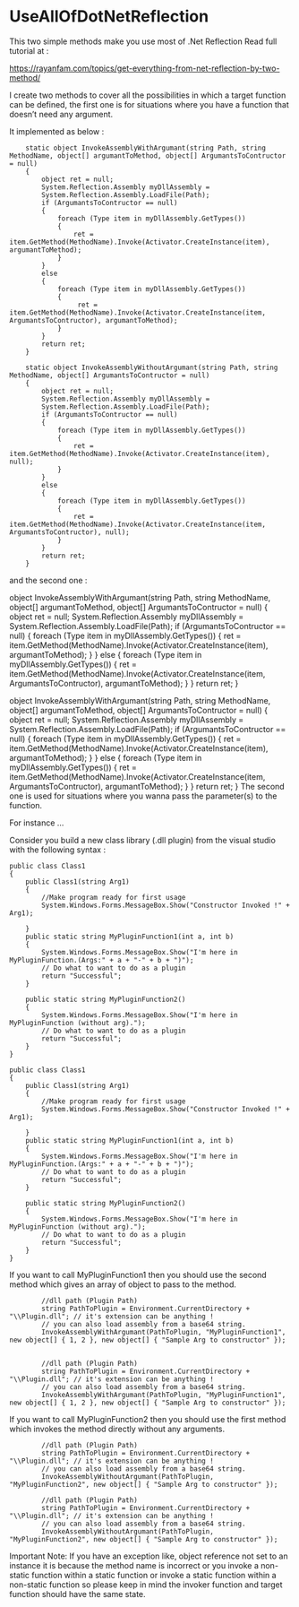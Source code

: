 # UseAllOfDotNetReflection
This two simple methods make you use most of .Net Reflection
Read full tutorial at :

https://rayanfam.com/topics/get-everything-from-net-reflection-by-two-method/


I create two methods to cover all the possibilities in which a target function can be defined, the first one is for situations where you have a function that doesn’t need any argument.

It implemented as below :

        static object InvokeAssemblyWithArgumant(string Path, string MethodName, object[] argumantToMethod, object[] ArgumantsToContructor = null)
        {
            object ret = null;
            System.Reflection.Assembly myDllAssembly =
            System.Reflection.Assembly.LoadFile(Path);
            if (ArgumantsToContructor == null)
            {
                foreach (Type item in myDllAssembly.GetTypes())
                {
                    ret = item.GetMethod(MethodName).Invoke(Activator.CreateInstance(item), argumantToMethod);
                }
            }
            else
            {
                foreach (Type item in myDllAssembly.GetTypes())
                {
                     ret = item.GetMethod(MethodName).Invoke(Activator.CreateInstance(item, ArgumantsToContructor), argumantToMethod);
                }
            }
            return ret;
        }

        static object InvokeAssemblyWithoutArgumant(string Path, string MethodName, object[] ArgumantsToContructor = null)
        {
            object ret = null;
            System.Reflection.Assembly myDllAssembly =
            System.Reflection.Assembly.LoadFile(Path);
            if (ArgumantsToContructor == null)
            {
                foreach (Type item in myDllAssembly.GetTypes())
                {
                    ret = item.GetMethod(MethodName).Invoke(Activator.CreateInstance(item), null);
                }
            }
            else
            {
                foreach (Type item in myDllAssembly.GetTypes())
                {
                    ret = item.GetMethod(MethodName).Invoke(Activator.CreateInstance(item, ArgumantsToContructor), null);
                }
            }
            return ret;
        }

and the second one :


object InvokeAssemblyWithArgumant(string Path, string MethodName, object[] argumantToMethod, object[] ArgumantsToContructor = null)
{
object ret = null;
System.Reflection.Assembly myDllAssembly =
System.Reflection.Assembly.LoadFile(Path);
if (ArgumantsToContructor == null)
{
foreach (Type item in myDllAssembly.GetTypes())
{
ret = item.GetMethod(MethodName).Invoke(Activator.CreateInstance(item), argumantToMethod);
}
}
else
{
foreach (Type item in myDllAssembly.GetTypes())
{
ret = item.GetMethod(MethodName).Invoke(Activator.CreateInstance(item, ArgumantsToContructor), argumantToMethod);
}
}
return ret;
}

object InvokeAssemblyWithArgumant(string Path, string MethodName, object[] argumantToMethod, object[] ArgumantsToContructor = null)
{
object ret = null;
System.Reflection.Assembly myDllAssembly =
System.Reflection.Assembly.LoadFile(Path);
if (ArgumantsToContructor == null)
{
foreach (Type item in myDllAssembly.GetTypes())
{
ret = item.GetMethod(MethodName).Invoke(Activator.CreateInstance(item), argumantToMethod);
}
}
else
{
foreach (Type item in myDllAssembly.GetTypes())
{
ret = item.GetMethod(MethodName).Invoke(Activator.CreateInstance(item, ArgumantsToContructor), argumantToMethod);
}
}
return ret;
}
The second one is used for situations where you wanna pass the parameter(s) to the function.

For instance …

Consider you build a new class library (.dll plugin) from the visual studio with the following syntax :


    public class Class1
    {
        public Class1(string Arg1)
        {
            //Make program ready for first usage
            System.Windows.Forms.MessageBox.Show("Constructor Invoked !" + Arg1);

        }
        public static string MyPluginFunction1(int a, int b)
        {
            System.Windows.Forms.MessageBox.Show("I'm here in MyPluginFunction.(Args:" + a + "-" + b + ")");
            // Do what to want to do as a plugin
            return "Successful";
        }

        public static string MyPluginFunction2()
        {
            System.Windows.Forms.MessageBox.Show("I'm here in MyPluginFunction (without arg).");
            // Do what to want to do as a plugin
            return "Successful";
        }
    }

    public class Class1
    {
        public Class1(string Arg1)
        {
            //Make program ready for first usage
            System.Windows.Forms.MessageBox.Show("Constructor Invoked !" + Arg1);
 
        }
        public static string MyPluginFunction1(int a, int b)
        {
            System.Windows.Forms.MessageBox.Show("I'm here in MyPluginFunction.(Args:" + a + "-" + b + ")");
            // Do what to want to do as a plugin
            return "Successful";
        }
 
        public static string MyPluginFunction2()
        {
            System.Windows.Forms.MessageBox.Show("I'm here in MyPluginFunction (without arg).");
            // Do what to want to do as a plugin
            return "Successful";
        }
    }
    
If you want to call MyPluginFunction1 then you should use the second method which gives an array of object to pass to the method.


            //dll path (Plugin Path)
            string PathToPlugin = Environment.CurrentDirectory + "\\Plugin.dll"; // it's extension can be anything !
            // you can also load assembly from a base64 string.
            InvokeAssemblyWithArgumant(PathToPlugin, "MyPluginFunction1", new object[] { 1, 2 }, new object[] { "Sample Arg to constructor" });


            //dll path (Plugin Path)
            string PathToPlugin = Environment.CurrentDirectory + "\\Plugin.dll"; // it's extension can be anything !
            // you can also load assembly from a base64 string.
            InvokeAssemblyWithArgumant(PathToPlugin, "MyPluginFunction1", new object[] { 1, 2 }, new object[] { "Sample Arg to constructor" });
            
If you want to call MyPluginFunction2 then you should use the first method which invokes the method directly without any arguments.

 


            //dll path (Plugin Path)
            string PathToPlugin = Environment.CurrentDirectory + "\\Plugin.dll"; // it's extension can be anything !
            // you can also load assembly from a base64 string.
            InvokeAssemblyWithoutArgumant(PathToPlugin, "MyPluginFunction2", new object[] { "Sample Arg to constructor" });

            //dll path (Plugin Path)
            string PathToPlugin = Environment.CurrentDirectory + "\\Plugin.dll"; // it's extension can be anything !
            // you can also load assembly from a base64 string.
            InvokeAssemblyWithoutArgumant(PathToPlugin, "MyPluginFunction2", new object[] { "Sample Arg to constructor" });
 

Important Note: If you have an exception like, object reference not set to an instance it is because the method name is incorrect or you invoke a non-static function within a static function or invoke a static function within a non-static function so please keep in mind the invoker function and target function should have the same state.
